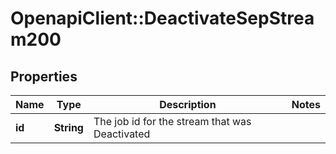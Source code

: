 # OpenapiClient::DeactivateSepStream200

## Properties
Name | Type | Description | Notes
------------ | ------------- | ------------- | -------------
**id** | **String** | The job id for the stream that was Deactivated | 


